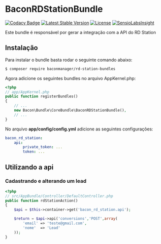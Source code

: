 BaconRDStationBundle
===============

[![Codacy Badge](https://api.codacy.com/project/badge/grade/bd38325975e34a3a9474f2479b0c6f98)](https://www.codacy.com/app/adan-grg/BaconRDStationBundle)
[![Latest Stable Version](https://poser.pugx.org/baconmanager/core-bundle/v/stable)](https://packagist.org/packages/baconmanager/core-bundle)
[![License](https://poser.pugx.org/baconmanager/core-bundle/license)](https://packagist.org/packages/baconmanager/core-bundle)
[![SensioLabsInsight](https://insight.sensiolabs.com/projects/c988b49c-f887-43c8-921e-bfeed9846034/mini.png)](https://insight.sensiolabs.com/projects/c988b49c-f887-43c8-921e-bfeed9846034)

Este bundle é responsável por gerar a integração com a API do RD Station

## Instalação

Para instalar o bundle basta rodar o seguinte comando abaixo:

```bash
$ composer require baconmanager/rd-station-bundles
```
Agora adicione os seguintes bundles no arquivo AppKernel.php:

```php
<?php
// app/AppKernel.php
public function registerBundles()
{
    // ...
    new Bacon\Bundle\CoreBundle\BaconRDStationBundle(),
    // ...
}
```
No arquivo **app/config/config.yml** adicione as seguintes configurações:

```yaml
bacon_rd_station:
    api:
        private_token: ...
        token: ...
```

## Utilizando a api

### Cadastrando e alterando um lead

```php
<?php
// src/AppBundle/Controller/DefaultController.php
public function rdStationAction()
{
    $api = $this->container->get('bacon_rd_station.api');

    $return = $api->api('conversions','POST',array(
        'email' => 'teste@gmail.com',
        'nome'  => 'Lead'
    ));
}
```
